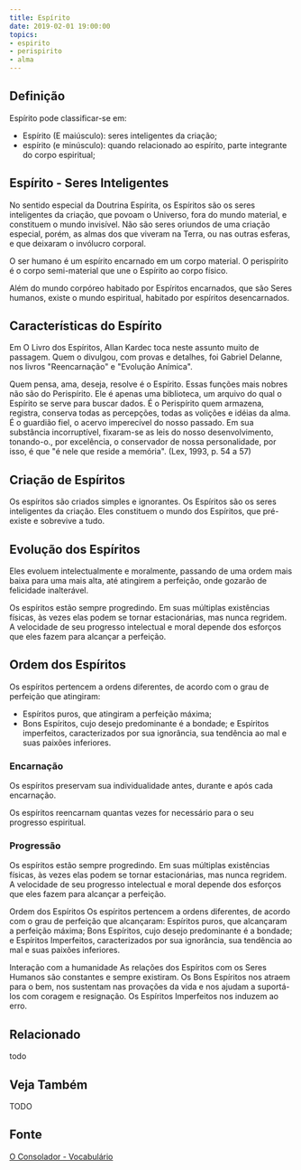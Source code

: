 ```yaml
---
title: Espírito
date: 2019-02-01 19:00:00
topics:
- espirito
- perispirito
- alma
---
```


## Definição
Espírito pode classificar-se em:
* Espírito (E maiúsculo): seres inteligentes da criação;
* espírito (e minúsculo): quando relacionado ao espírito, parte integrante do
  corpo espiritual;

## Espírito - Seres Inteligentes
No sentido especial da Doutrina Espírita, os Espíritos são os seres inteligentes
da criação, que povoam o Universo, fora do mundo material, e constituem o mundo
invisível. Não são seres oriundos de uma criação especial, porém, as almas dos
que viveram na Terra, ou nas outras esferas, e que deixaram o invólucro
corporal.

O ser humano é um espírito encarnado em um corpo material. O perispírito é o
corpo semi-material que une o Espírito ao corpo físico.

Além do mundo corpóreo habitado por Espíritos encarnados, que são
Seres humanos, existe o mundo espiritual, habitado por espíritos desencarnados.

## Características do Espírito
Em O Livro dos Espíritos, Allan Kardec toca neste assunto muito de passagem.
Quem o divulgou, com provas e detalhes, foi Gabriel Delanne, nos livros
"Reencarnação" e "Evolução Anímica".

Quem pensa, ama, deseja, resolve é o Espírito. Essas funções mais nobres não são
do Perispírito. Ele é apenas uma biblioteca, um arquivo do qual o Espírito se
serve para buscar dados. É o Perispírito quem armazena, registra, conserva todas
as percepções, todas as volições e idéias da alma. É o guardião fiel, o acervo
imperecível do nosso passado. Em sua substância incorruptível, fixaram-se as
leis do nosso desenvolvimento, tonando-o., por excelência, o conservador de
nossa personalidade, por isso, é que "é nele que reside a memória". (Lex, 1993,
p. 54 a 57)

## Criação de Espíritos
Os espíritos são criados simples e ignorantes.
Os Espíritos são os seres inteligentes da criação.
Eles constituem o mundo dos Espíritos, que pré-existe e sobrevive a tudo.

## Evolução dos Espíritos
Eles evoluem intelectualmente e moralmente, passando de uma ordem mais baixa
para uma mais alta, até atingirem a perfeição, onde gozarão de felicidade
inalterável.

Os espíritos estão sempre progredindo. Em suas múltiplas existências físicas, às
vezes elas podem se tornar estacionárias, mas nunca regridem. A velocidade de
seu progresso intelectual e moral depende dos esforços que eles fazem para
alcançar a perfeição.

## Ordem dos Espíritos
Os espíritos pertencem a ordens diferentes, de acordo com o grau de perfeição que atingiram:
* Espíritos puros, que atingiram a perfeição máxima;
* Bons Espíritos, cujo desejo predominante é a bondade; e
Espíritos imperfeitos, caracterizados por sua ignorância, sua tendência ao mal e suas paixões inferiores.

### Encarnação
Os espíritos preservam sua individualidade antes, durante e após cada
encarnação.

Os espíritos reencarnam quantas vezes for necessário para o seu progresso
espiritual.

### Progressão
Os espíritos estão sempre progredindo. Em suas múltiplas existências físicas, às
vezes elas podem se tornar estacionárias, mas nunca regridem. A velocidade de
seu progresso intelectual e moral depende dos esforços que eles fazem para
alcançar a perfeição.

Ordem dos Espíritos Os espíritos pertencem a ordens diferentes, de acordo com o
grau de perfeição que alcançaram: Espíritos puros, que alcançaram a perfeição
máxima; Bons Espíritos, cujo desejo predominante é a bondade; e Espíritos
Imperfeitos, caracterizados por sua ignorância, sua tendência ao mal e suas
paixões inferiores.

Interação com a humanidade As relações dos Espíritos com os Seres Humanos são
constantes e sempre existiram. Os Bons Espíritos nos atraem para o bem, nos
sustentam nas provações da vida e nos ajudam a suportá-los com coragem e
resignação. Os Espíritos Imperfeitos nos induzem ao erro.

## Relacionado
todo

## Veja Também
TODO

## Fonte
[O Consolador - Vocabulário](http://www.oconsolador.com.br/linkfixo/vocabulario/principal.html)


